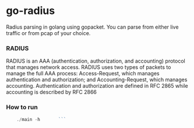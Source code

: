 # go-radius
Radius parsing in golang using gopacket. You can parse from either live traffic or from pcap of your choice.

### RADIUS

RADIUS is an AAA (authentication, authorization, and accounting) protocol that manages network access. RADIUS uses two types of packets to manage the full AAA process: Access-Request, which manages authentication and authorization; and Accounting-Request, which manages accounting. Authentication and authorization are defined in RFC 2865 while accounting is described by RFC 2866

### How to run
``` go build main.go  
    ./main -h       ```